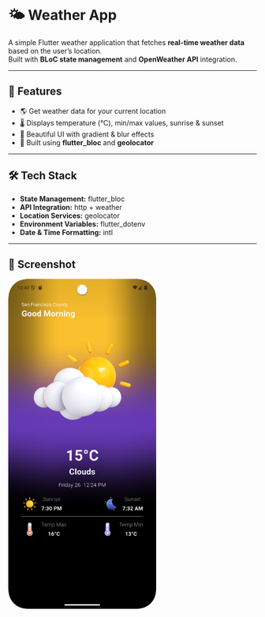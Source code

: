 # 🌤️ Weather App

A simple Flutter weather application that fetches **real-time weather data** based on the user’s location.  
Built with **BLoC state management** and **OpenWeather API** integration.

---

## 🚀 Features
- 🌎 Get weather data for your current location
- 🌡️ Displays temperature (°C), min/max values, sunrise & sunset
- 🎨 Beautiful UI with gradient & blur effects
- 📱 Built using **flutter_bloc** and **geolocator**

---

## 🛠️ Tech Stack
- **State Management:** flutter_bloc
- **API Integration:** http + weather
- **Location Services:** geolocator
- **Environment Variables:** flutter_dotenv
- **Date & Time Formatting:** intl

---

## 📸 Screenshot
<img src="assets/screenshots/img.png" alt="Weather App Screenshot" width="300"/>